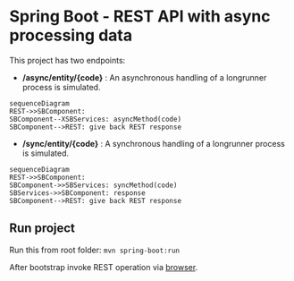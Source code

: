 # Spring Boot - REST API with async processing data

This project has two endpoints:

 - **/async/entity/{code}** : An asynchronous handling of a longrunner process is simulated.

```mermaid
sequenceDiagram
REST->>SBComponent: 
SBComponent--XSBServices: asyncMethod(code)
SBComponent-->REST: give back REST response
```

 - **/sync/entity/{code}** : A synchronous handling of a longrunner process is simulated.

```mermaid
sequenceDiagram
REST->>SBComponent: 
SBComponent->>SBServices: syncMethod(code)
SBServices->>SBComponent: response
SBComponent-->REST: give back REST response
```

## Run project

Run this from root folder:
`mvn spring-boot:run`

After bootstrap invoke REST operation via [browser](http://localhost:8080/swagger-ui.html).